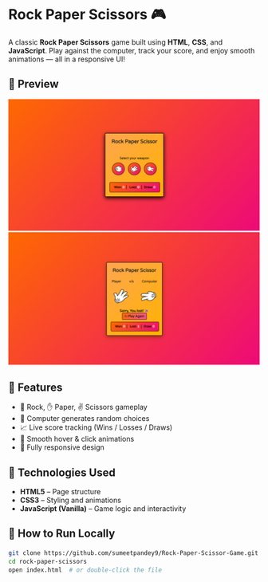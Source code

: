 # Rock Paper Scissors 🎮

A classic **Rock Paper Scissors** game built using **HTML**, **CSS**, and **JavaScript**. Play against the computer, track your score, and enjoy smooth animations — all in a responsive UI!

## 📸 Preview

![Game Preview](./images/preview1.png) 
![Game Preview](./images/preview2.png) 

## 🔧 Features

- 👊 Rock, ✋ Paper, ✌️ Scissors gameplay
- 🤖 Computer generates random choices
- 📈 Live score tracking (Wins / Losses / Draws)
- 🎨 Smooth hover & click animations
- 📱 Fully responsive design

## 📂 Technologies Used

- **HTML5** – Page structure
- **CSS3** – Styling and animations
- **JavaScript (Vanilla)** – Game logic and interactivity

## 🚀 How to Run Locally

```bash
git clone https://github.com/sumeetpandey9/Rock-Paper-Scissor-Game.git
cd rock-paper-scissors
open index.html  # or double-click the file
